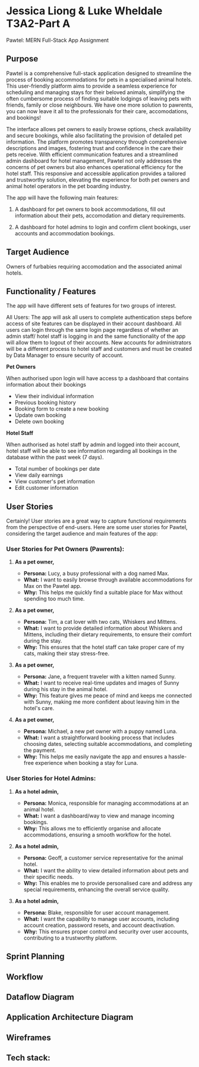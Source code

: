 # Jessica Liong & Luke Wheldale T3A2-Part A

Pawtel: MERN Full-Stack App Assignment

## Purpose

Pawtel is a comprehensive full-stack application designed to streamline the process of booking accommodations for pets in a specialised animal hotels. This user-friendly platform aims to provide a seamless experience for scheduling and managing stays for their beloved animals, simplifying the often cumbersome process of finding suitable lodgings of leaving pets with friends, family or close neighbours. We have one more solution to pawrents, you can now leave it all to the professionals for their care, accomodations, and bookings!

The interface allows pet owners to easily browse options, check availability and secure bookings, while also facilitating the provision of detailed pet information. The platform promotes transparency through comprehensive descriptions and images, fostering trust and confidence in the care their pets receive. With efficient communication features and a streamlined admin dashboard for hotel management, Pawtel not only addresses the concerns of pet owners but also enhances operational efficiency for the hotel staff. This responsive and accessible application provides a tailored and trustworthy solution, elevating the experience for both pet owners and animal hotel operators in the pet boarding industry.

The app will have the following main features:

1. A dashboard for pet owners to book accommodations, fill out information about their pets, accomodation and dietary requirements.

2. A dashboard for hotel admins to login and confirm client bookings, user accounts and accommodation bookings.

## Target Audience

Owners of furbabies requiring accomodation and the associated animal hotels.

## Functionality / Features

The app will have different sets of features for two groups of interest. 

All Users: The app will ask all users to complete authentication steps before access of site features can be displayed in their account dashboard. All users can login through the same login page regardless of whether an admin staff/ hotel staff is logging in and the same functionality of the app will allow them to logout of their accounts. New accounts for administrators will be a different process to hotel staff and customers and must be created by Data Manager to ensure security of account. 

**Pet Owners**

When authorised upon login will have access tp a dashboard that contains information about their bookings

- View their individual information 
- Previous booking history
- Booking form to create a new booking
- Update own booking
- Delete own booking

**Hotel Staff**

When authorised as hotel staff by admin and logged into their account, hotel staff will be able to see information regarding all bookings in the database within the past week (7 days). 

- Total number of bookings per date
- View daily earnings
- View customer's pet information 
- Edit customer information

## User Stories

Certainly! User stories are a great way to capture functional requirements from the perspective of end-users. Here are some user stories for Pawtel, considering the target audience and main features of the app:

### User Stories for Pet Owners (Pawrents):

1. **As a pet owner,**

    - **Persona:** Lucy, a busy professional with a dog named Max.
    - **What:** I want to easily browse through available accommodations for Max on the Pawtel app.
    - **Why:** This helps me quickly find a suitable place for Max without spending too much time.

2. **As a pet owner,**

    - **Persona:** Tim, a cat lover with two cats, Whiskers and Mittens.
    - **What:** I want to provide detailed information about Whiskers and Mittens, including their dietary requirements, to ensure their comfort during the stay.
    - **Why:** This ensures that the hotel staff can take proper care of my cats, making their stay stress-free.

3. **As a pet owner,**

    - **Persona:** Jane, a frequent traveler with a kitten named Sunny.
    - **What:** I want to receive real-time updates and images of Sunny during his stay in the animal hotel.
    - **Why:** This feature gives me peace of mind and keeps me connected with Sunny, making me more confident about leaving him in the hotel's care.

4. **As a pet owner,**
    - **Persona:** Michael, a new pet owner with a puppy named Luna.
    - **What:** I want a straightforward booking process that includes choosing dates, selecting suitable accommodations, and completing the payment.
    - **Why:** This helps me easily navigate the app and ensures a hassle-free experience when booking a stay for Luna.

### User Stories for Hotel Admins:

1. **As a hotel admin,**

    - **Persona:** Monica, responsible for managing accommodations at an animal hotel.
    - **What:** I want a dashboard/way to view and manage incoming bookings.
    - **Why:** This allows me to efficiently organise and allocate accommodations, ensuring a smooth workflow for the hotel.

2. **As a hotel admin,**

    - **Persona:** Geoff, a customer service representative for the animal hotel.
    - **What:** I want the ability to view detailed information about pets and their specific needs.
    - **Why:** This enables me to provide personalised care and address any special requirements, enhancing the overall service quality.

3. **As a hotel admin,**

    - **Persona:** Blake, responsible for user account management.
    - **What:** I want the capability to manage user accounts, including account creation, password resets, and account deactivation.
    - **Why:** This ensures proper control and security over user accounts, contributing to a trustworthy platform.

## Sprint Planning

## Workflow

## Dataflow Diagram

## Application Architecture Diagram

## Wireframes

## Tech stack:
